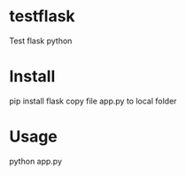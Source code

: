 # testflask
Test flask python

# Install
pip install flask
copy file app.py to local folder

# Usage
python app.py
